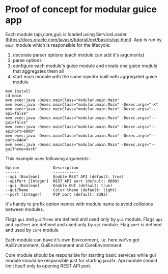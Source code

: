 Proof of concept for modular guice app
======================================

Each module (api,core,gui) is loaded using ServiceLoader (https://docs.oracle.com/javase/tutorial/ext/basics/spi.html).
App is run by `main` module which is responsible for the lifecycle:

1. decorate parser options (each module can add it's arguments)
1. parse options
1. configure each module's guice module and create one guice module that aggregates them all 
1. start each module with the same injector built with aggregated guice module

```
mvn install
cd main
mvn exec:java -Dexec.mainClass="modular.main.Main"
mvn exec:java -Dexec.mainClass="modular.main.Main" -Dexec.args="-X"
mvn exec:java -Dexec.mainClass="modular.main.Main" -Dexec.args="--api=false"
mvn exec:java -Dexec.mainClass="modular.main.Main" -Dexec.args="--gui=false"
mvn exec:java -Dexec.mainClass="modular.main.Main" -Dexec.args="--apiPort=8000"
mvn exec:java -Dexec.mainClass="modular.main.Main" -Dexec.args="--port=8484"
mvn exec:java -Dexec.mainClass="modular.main.Main" -Dexec.args="--guiTheme=dark"
```

This example uses following arguments:

```
Option               Description                    
------               -----------                    
--api [Boolean]      Enable REST API (default: true)
--apiPort [Integer]  REST API port (default: 8080)  
--gui [Boolean]      Enable GUI (default: true)     
--guiTheme           Color theme (default: light)   
--port [Integer]     P2P port (default: 8383)
```

It's handy to prefix option names with module name to avoid collisions between modules.

Flags `gui` and `guiTheme` are defined and used only by `gui` module. 
Flags `api` and `apiPort` are defined and used only by `api` module. 
Flag `port` is defined and used by `core` module

Each module can have it's own Environment, i.e. here we've got ApiEnvironment, GuiEnvironment and CoreEnvironment.

Core module should be responsible for starting basic services while gui module should be responsible just for starting javafx.
Api module should limit itself only to opening REST API port.

